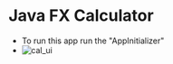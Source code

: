 # Java FX Calculator
* To run this app run the "AppInitializer"
* ![cal_ui](https://user-images.githubusercontent.com/109764825/231258129-7ef19a0b-ff38-4be4-8517-5c5e922bbec8.png)
